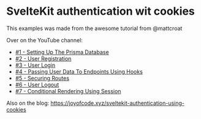 # SvelteKit authentication wit cookies

This examples was made from the awesome tutorial from @mattcroat

Over on the YouTube channel:

- [#1 - Setting Up The Prisma Database](https://www.youtube.com/watch?v=T935Ya4W5X0)
- [#2 - User Registration](https://www.youtube.com/watch?v=FdjQ3aIZdus)
- [#3 - User Login](https://www.youtube.com/watch?v=BZymeyrGjZI)
- [#4 - Passing User Data To Endpoints Using Hooks](https://www.youtube.com/watch?v=y5FsGQCuDRQ)
- [#5 - Securing Routes](https://www.youtube.com/watch?v=lgjux1BiyNY)
- [#6 - User Logout](https://www.youtube.com/watch?v=DV7_HFg4Ssk)
- [#7 - Conditional Rendering Using Session](https://www.youtube.com/watch?v=7mhMJ1A20v8)

Also on the blog:
https://joyofcode.xyz/sveltekit-authentication-using-cookies
